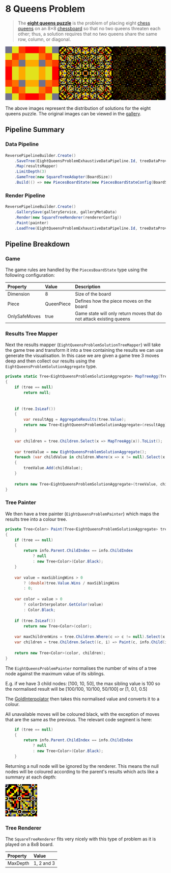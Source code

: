 # 8 Queens Problem

> The [**eight queens puzzle**](https://en.wikipedia.org/wiki/Eight_queens_puzzle) is the problem of placing eight [chess](https://en.wikipedia.org/wiki/Chess) [queens](https://en.wikipedia.org/wiki/Queen_%28chess%29) on an 8×8 [chessboard](https://en.wikipedia.org/wiki/Chessboard) so that no two queens threaten each other; thus, a solution requires that no two queens share the same row, column, or diagonal.

![Eight Queens Puzzle Solutions at Depth 1, 2 and 3](../.gitbook/assets/8-queens-problem-solutions.png)

The above images represent the distribution of solutions for the eight queens puzzle. The original images can be viewed in the [gallery](https://b-faze.github.io/faze/Eight-Queens-Problem.html).

## Pipeline Summary

### Data Pipeline

```csharp
ReversePipelineBuilder.Create()
    .SaveTree(EightQueensProblemExhaustiveDataPipeline.Id, treeDataProvider)
    .Map(resultsMapper)
    .LimitDepth(3)
    .GameTree(new SquareTreeAdapter(BoardSize))
    .Build(() => new PiecesBoardState(new PiecesBoardStateConfig(BoardSize, new QueenPiece(), onlySafeMoves: true)));
```

### Render Pipeline

```csharp
ReversePipelineBuilder.Create()
    .GallerySave(galleryService, galleryMetaData)
    .Render(new SquareTreeRenderer(rendererConfig))
    .Paint(painter)
    .LoadTree(EightQueensProblemExhaustiveDataPipeline.Id, treeDataProvider);
```

## Pipeline Breakdown

### Game

The game rules are handled by the `PiecesBoardState` type using the following configuration:

| Property | Value | Description |
| :--- | :--- | :--- |
| Dimension | 8 | Size of the board |
| Piece | QueenPiece | Defines how the piece moves on the board |
| OnlySafeMoves | true | Game state will only return moves that do not attack existing queens |

### Results Tree Mapper

Next the results mapper \(`EightQueensProblemSolutionTreeMapper`\) will take the game tree and transform it into a tree containing the results we can use generate the visualisation. In this case we are given a game tree 3 moves deep and then collect our results using the `EightQueensProblemSolutionAggregate` type.

```csharp
private static Tree<EightQueensProblemSolutionAggregate> MapTreeAgg(Tree<IGameState<GridMove, SingleScoreResult?>> tree)
{
    if (tree == null)
        return null;


    if (tree.IsLeaf())
    {
        var resultAgg = AggregateResults(tree.Value);
        return new Tree<EightQueensProblemSolutionAggregate>(resultAgg);
    }

    var children = tree.Children.Select(x => MapTreeAgg(x)).ToList();

    var treeValue = new EightQueensProblemSolutionAggregate();    
    foreach (var childValue in children.Where(x => x != null).Select(x => x.Value))
    {
        treeValue.Add(childValue);
    }

    return new Tree<EightQueensProblemSolutionAggregate>(treeValue, children);
}
```

### Tree Painter

We then have a tree painter \(`EightQueensProblemPainter`\) which maps the results tree into a colour tree. 

```csharp
private Tree<Color> Paint(Tree<EightQueensProblemSolutionAggregate> tree, TreeMapInfo info, uint maxSiblingWins)
{
    if (tree == null)
    {
        return info.Parent.ChildIndex == info.ChildIndex 
            ? null 
            : new Tree<Color>(Color.Black);
    }

    var value = maxSiblingWins > 0 
        ? (double)tree.Value.Wins / maxSiblingWins 
        : 0;
        
    var color = value > 0 
        ? colorInterpolator.GetColor(value) 
        : Color.Black;

    if (tree.IsLeaf())
        return new Tree<Color>(color);

    var maxChildrenWins = tree.Children.Where(c => c != null).Select(x => x.Value.Wins).Max();
    var children = tree.Children.Select((c, i) => Paint(c, info.Child(i), maxChildrenWins));

    return new Tree<Color>(color, children);
}
```

The `EightQueensProblemPainter` normalises the number of wins of a tree node against the maximum value of its siblings. 

E.g. if we have 3 child nodes: \[100, 10, 50\], the max sibling value is 100 so the normalised result will be \[100/100, 10/100, 50/100\] or \[1, 0.1, 0.5\]

The [GoldInterpolator](../rendering/color-interpolators.md#gold) then takes this normalised value and converts it to a colour.

All unavailable moves will be coloured black, with the exception of moves that are the same as the previous. The relevant code segment is here:

```csharp
    if (tree == null)
    {
        return info.Parent.ChildIndex == info.ChildIndex 
            ? null 
            : new Tree<Color>(Color.Black);
    }
```

Returning a null node will be ignored by the renderer.  This means the null nodes will be coloured according to the parent's results which acts like a summary at each depth:

![Summary nodes](../.gitbook/assets/8-queens-problem-solutions-depth-2-circled.png)

### Tree Renderer

The `SquareTreeRenderer` fits very nicely with this type of problem as it is played on a 8x8 board.

| Property | Value |
| :--- | :--- |
| MaxDepth | 1, 2 and 3 |

